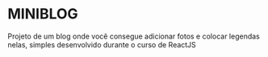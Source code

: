 # MINIBLOG

Projeto de um blog onde você consegue adicionar fotos e colocar legendas nelas, simples desenvolvido durante o curso de ReactJS

